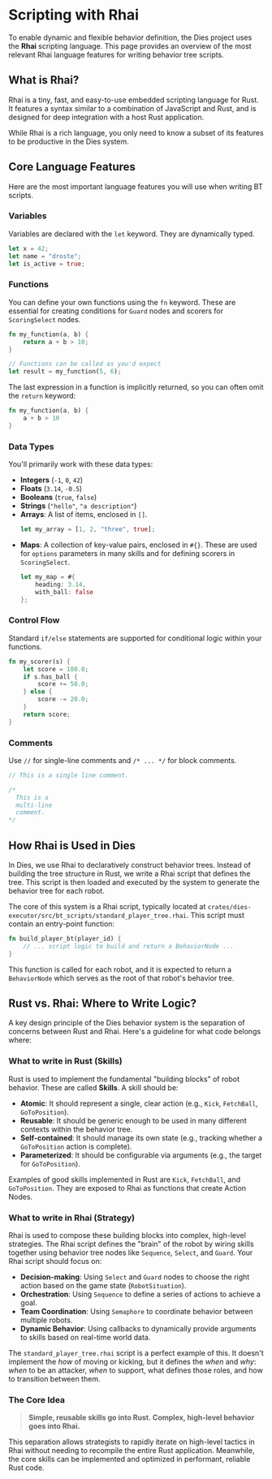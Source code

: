 # Scripting with Rhai

To enable dynamic and flexible behavior definition, the Dies project uses the **Rhai** scripting language. This page provides an overview of the most relevant Rhai language features for writing behavior tree scripts.

## What is Rhai?

Rhai is a tiny, fast, and easy-to-use embedded scripting language for Rust. It features a syntax similar to a combination of JavaScript and Rust, and is designed for deep integration with a host Rust application.

While Rhai is a rich language, you only need to know a subset of its features to be productive in the Dies system.

## Core Language Features

Here are the most important language features you will use when writing BT scripts.

### Variables

Variables are declared with the `let` keyword. They are dynamically typed.

```rust
let x = 42;
let name = "droste";
let is_active = true;
```

### Functions

You can define your own functions using the `fn` keyword. These are essential for creating conditions for `Guard` nodes and scorers for `ScoringSelect` nodes.

```rust
fn my_function(a, b) {
    return a + b > 10;
}

// Functions can be called as you'd expect
let result = my_function(5, 6);
```

The last expression in a function is implicitly returned, so you can often omit the `return` keyword:

```rust
fn my_function(a, b) {
    a + b > 10
}
```

### Data Types

You'll primarily work with these data types:

- **Integers** (`-1`, `0`, `42`)
- **Floats** (`3.14`, `-0.5`)
- **Booleans** (`true`, `false`)
- **Strings** (`"hello"`, `"a description"`)
- **Arrays**: A list of items, enclosed in `[]`.
  ```rust
  let my_array = [1, 2, "three", true];
  ```
- **Maps**: A collection of key-value pairs, enclosed in `#{}`. These are used for `options` parameters in many skills and for defining scorers in `ScoringSelect`.
  ```rust
  let my_map = #{
      heading: 3.14,
      with_ball: false
  };
  ```

### Control Flow

Standard `if/else` statements are supported for conditional logic within your functions.

```rust
fn my_scorer(s) {
    let score = 100.0;
    if s.has_ball {
        score += 50.0;
    } else {
        score -= 20.0;
    }
    return score;
}
```

### Comments

Use `//` for single-line comments and `/* ... */` for block comments.

```rust
// This is a single line comment.

/*
  This is a
  multi-line
  comment.
*/
```

## How Rhai is Used in Dies

In Dies, we use Rhai to declaratively construct behavior trees. Instead of building the tree structure in Rust, we write a Rhai script that defines the tree. This script is then loaded and executed by the system to generate the behavior tree for each robot.

The core of this system is a Rhai script, typically located at `crates/dies-executor/src/bt_scripts/standard_player_tree.rhai`. This script must contain an entry-point function:

```rust
fn build_player_bt(player_id) {
    // ... script logic to build and return a BehaviorNode ...
}
```

This function is called for each robot, and it is expected to return a `BehaviorNode` which serves as the root of that robot's behavior tree.

## Rust vs. Rhai: Where to Write Logic?

A key design principle of the Dies behavior system is the separation of concerns between Rust and Rhai. Here's a guideline for what code belongs where:

### What to write in Rust (Skills)

Rust is used to implement the fundamental "building blocks" of robot behavior. These are called **Skills**. A skill should be:

- **Atomic**: It should represent a single, clear action (e.g., `Kick`, `FetchBall`, `GoToPosition`).
- **Reusable**: It should be generic enough to be used in many different contexts within the behavior tree.
- **Self-contained**: It should manage its own state (e.g., tracking whether a `GoToPosition` action is complete).
- **Parameterized**: It should be configurable via arguments (e.g., the target for `GoToPosition`).

Examples of good skills implemented in Rust are `Kick`, `FetchBall`, and `GoToPosition`. They are exposed to Rhai as functions that create Action Nodes.

### What to write in Rhai (Strategy)

Rhai is used to compose these building blocks into complex, high-level strategies. The Rhai script defines the "brain" of the robot by wiring skills together using behavior tree nodes like `Sequence`, `Select`, and `Guard`. Your Rhai script should focus on:

- **Decision-making**: Using `Select` and `Guard` nodes to choose the right action based on the game state (`RobotSituation`).
- **Orchestration**: Using `Sequence` to define a series of actions to achieve a goal.
- **Team Coordination**: Using `Semaphore` to coordinate behavior between multiple robots.
- **Dynamic Behavior**: Using callbacks to dynamically provide arguments to skills based on real-time world data.

The `standard_player_tree.rhai` script is a perfect example of this. It doesn't implement the _how_ of moving or kicking, but it defines the _when_ and _why_: _when_ to be an attacker, _when_ to support, what defines those roles, and how to transition between them.

### The Core Idea

> **Simple, reusable skills go into Rust. Complex, high-level behavior goes into Rhai.**

This separation allows strategists to rapidly iterate on high-level tactics in Rhai without needing to recompile the entire Rust application. Meanwhile, the core skills can be implemented and optimized in performant, reliable Rust code.

